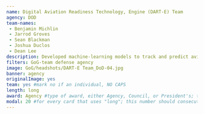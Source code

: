```yaml
---
name: Digital Aviation Readiness Technology, Engine (DART-E) Team
agency: DOD
team-names:
 - Benjamin Michlin
 - Jarrod Groves
 - Sean Blackman
 - Joshua Duclos
 - Dean Lee
description: Developed machine-learning models to track and predict aviation fleet readiness. Their work analyzes historical information to seamlessly view data and predict future performance, improving the efficiency, effectiveness, and readiness of the Naval Aviation Enterprise.
filters: GoG-team defense agency
image: GoG/headshots/DART-E Team_DoD-04.jpg
banner: agency
originalImage: yes
team: yes #mark no if an individual, NO CAPS
length: long
award: Agency #type of award, either Agency, Council, or President's; this is case sensitive so make sure to match the options listed exactly. This section generates the format of the card
modal: 20 #for every card that uses "long"; this number should consecutively increase and never be the same
---
```

